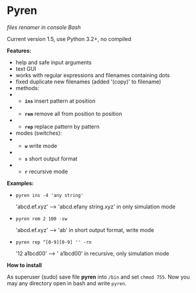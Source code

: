 # Pyren
*files renamer in console Bash*

Current version 1.5, use Python 3.2+, no compiled

**Features:**
- help and safe input arguments
- text GUI
- works with regular expressions and filenames containing dots
- fixed duplicate new filenames (added '(copy)' to filename)
- methods:
- - **`ins`** insert pattern at position
- - **`rem`** remove all from position to position
- - **`rep`** replace pattern by pattern
- modes (switches):
- - **`w`** write mode
- - **`s`** short output format
- - **`r`** recursive mode

**Examples:**

- `pyren ins -4 'any string'`

  'abcd.ef.xyz' --> 'abcd.efany string.xyz' in only simulation mode

- `pyren rem 2 100 -sw`

  'abcd.ef.xyz' --> 'ab' in short output format, write mode

- `pyren rep ^[0-9][0-9] '' -rn`

  '12 a1bcd00' --> ' a1bcd00' in recursive, only simulation mode
  
**How to install**

As superuser (sudo) save file **pyren** into `/bin` and set `chmod 755`. Now you may any directory open in bash and write `pyren`.
